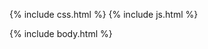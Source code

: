 ---
---
<!-- Metadata -->
<!DOCTYPE html>
<html>
<head>
  <title>{{ page.title }}</title>
  <meta charset="UTF-8">
  <meta name="viewport" content="width=device-width, initial-scale=1">
  <meta name="Description" content="{{ page.description }}">
   
  <link rel="icon" href="/assets/images/favicon.png">
    
{% include css.html %}
{% include js.html %}

</head>
<body>
  {% include body.html %}
</body>
</html>
